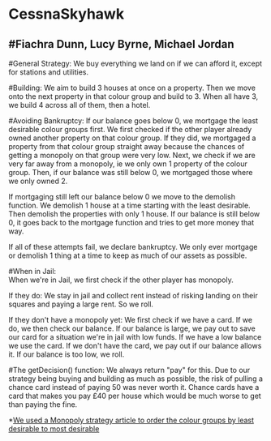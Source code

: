 # CessnaSkyhawk

#Fiachra Dunn, Lucy Byrne, Michael Jordan
---
#General Strategy:
We buy everything we land on if we can afford it, except for stations and utilities.	

#Building:
We aim to build 3 houses at once on a property. Then we move onto the next property in that colour group and build to 3. When all have 3, we build 4 across all of them, then a hotel.

#Avoiding Bankruptcy:
If our balance goes below 0, we mortgage the least desirable colour groups first. We first checked if the other 	player already owned another property on that colour group.
If they did, we mortgaged a property from that colour group straight away because the chances of getting a monopoly on that group were very low.
Next, we check if we are very far away from a monopoly, ie we only own 1 property of the colour group. 
Then, if our balance was still below 0, we mortgaged those where we only owned 2.

If mortgaging still left our balance below 0 we move to the demolish function. 
We demolish 1 house at a time starting with the least desirable.
Then demolish the properties with only 1 house.
If our balance is still below 0, it goes back to the mortgage function and tries to get more money that 	way. 

If all of these attempts fail, we declare bankruptcy.
We only ever mortgage or demolish 1 thing at a time to keep as much of our assets as possible.

#When in Jail:	
When we're in Jail, we first check if the other player has monopoly. 

If they do: 
We stay in jail and collect rent instead of risking landing on their squares and paying a large rent. So we roll.

If they don't have a monopoly yet:
We first check if we have a card.
If we do, we then check our balance. If our balance is large, we pay out to save our card for a situation we're in jail with low funds.
If we have a low balance we use the card.
If we don't have the card, we pay out if our balance allows it. 
If our balance is too low, we roll.

#The getDecision() function:
We always return "pay" for this.
Due to our strategy being buying and building as much as possible, the risk of pulling a chance card instead of paying 50 was never worth it.
Chance cards have a card that makes you pay £40 per house which would be much worse to get than paying the fine.
	
*[We used a Monopoly strategy article to order the colour groups by least desirable to most desirable](http://www.retroactive-vintage-games.com/games-articles/monopoly-best-property-groups.asp)
